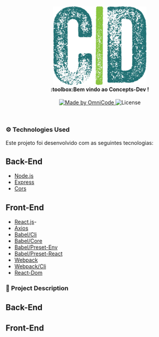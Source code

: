 <h4 align="center">
  <img src="./img/Logo.png" width="250px"/><br>
  :toolbox:<b>Bem vindo ao Concepts-Dev !</b>
</h4>

<p align=center>
  <a href="#">
    <img alt="Made by OmniCode" src="https://img.shields.io/badge/Made%20by-OmniCode-red">
  </a>
  <img alt="License" src="https://img.shields.io/badge/license-MIT-red">
</p>

<br>

### :gear: Technologies Used
Este projeto foi desenvolvido com as seguintes tecnologias:

## Back-End
- [Node.js](https://nodejs.org/en/)
- [Express](https://expressjs.com/pt-br/)
- [Cors](https://www.npmjs.com/package/cors)

## Front-End
- [React.js](https://pt-br.reactjs.org/)- 
- [Axios](https://www.npmjs.com/package/axios)
- [Babel/Cli](https://babeljs.io/docs/en/babel-cli)
- [Babel/Core](https://babeljs.io/docs/en/babel-core)
- [Babel/Preset-Env](https://babeljs.io/docs/en/babel-preset-env)
- [Babel/Preset-React](https://babeljs.io/docs/en/babel-preset-react)
- [Webpack](https://webpack.js.org/)
- [Webpack/Cli](https://www.npmjs.com/package/webpack-cli)
- [React-Dom](https://pt-br.reactjs.org/docs/react-dom.html)

### :muscle: Project Description

## Back-End

## Front-End
